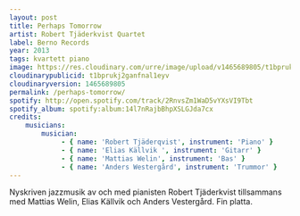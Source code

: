 ```yaml
---
layout: post
title: Perhaps Tomorrow
artist: Robert Tjäderkvist Quartet
label: Berno Records
year: 2013
tags: kvartett piano
image: https://res.cloudinary.com/urre/image/upload/v1465689805/t1bprukj2ganfnal1eyv.jpg
cloudinarypublicid: t1bprukj2ganfnal1eyv
cloudinaryversion: 1465689805
permalink: /perhaps-tomorrow/
spotify: http://open.spotify.com/track/2RnvsZm1WaD5vYXsVI9Tbt
spotify_album: spotify:album:14l7nRajbBhpXSLGJda7cx
credits:
    musicians:
        musician:
             - { name: 'Robert Tjäderqvist', instrument: 'Piano' }
             - { name: 'Elias Källvik ', instrument: 'Gitarr' }
             - { name: 'Mattias Welin', instrument: 'Bas' }
             - { name: 'Anders Westergård', instrument: 'Trummor' }
---
```


Nyskriven jazzmusik av och med pianisten Robert Tjäderkvist tillsammans med Mattias Welin, Elias Källvik och Anders Vestergård. Fin platta.